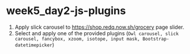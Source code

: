 # week5_day2-js-plugins
1. Apply slick carousel to https://shop.redq.now.sh/grocery page slider.
2. Select and apply one of the provided plugins (`Owl carousel, slick carousel, fancybox, xzoom, isotope, input mask, Bootstrap-datetimepicker`)
